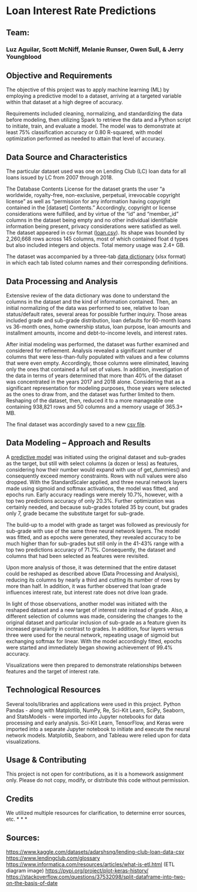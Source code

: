 # Loan Interest Rate Predictions

## Team:  
### Luz Aguilar, Scott McNiff, Melanie Runser, Owen Sull, & Jerry Youngblood

## Objective and Requirements
The objective of this project was to apply machine learning (ML) by employing a predictive model to a dataset, arriving at a targeted variable within that dataset at a high degree of accuracy.

Requirements included cleaning, normalizing, and standardizing the data before modeling, then utilizing Spark to retrieve the data and a Python script to initiate, train, and evaluate a model. The model was to demonstrate at least 75% classification accuracy or 0.80 R-squared, with model optimization performed as needed to attain that level of accuracy.

## Data Source and Characteristics
The particular dataset used was one on Lending Club (LC) loan data for all loans issued by LC from 2007 through 2018.

The Database Contents License for the dataset grants the user “a worldwide, royalty-free, non-exclusive, perpetual, irrevocable copyright license” as well as “permission for any information having copyright contained in the [dataset] Contents.” Accordingly, copyright or license considerations were fulfilled, and by virtue of the “id” and “member_id” columns in the dataset being empty and no other individual identifiable information being present, privacy considerations were satisfied as well.
The dataset appeared in csv format ([loan.csv](Data_Source/loan.csv)). Its shape was bounded by  2,260,668 rows across 145 columns, most of which contained float d types but also included integers and objects. Total memory usage was 2.4+ GB.

The dataset was accompanied by a three-tab [data dictionary](Data_Source/LCDataDictionary.xlsx) (xlsx format) in which each tab listed column names and their corresponding definitions.

## Data Processing and Analysis
Extensive review of the data dictionary was done to understand the columns in the dataset and the kind of information contained.
Then, an initial normalizing of the data was performed to see, relative to loan status/default rates, several areas for possible further inquiry. Those areas included grade and sub-grade distribution, loan defaults for 60-month loans vs 36-month ones, home ownership status, loan purpose, loan amounts and installment amounts, income and debt-to-income levels, and interest rates.

After initial modeling was performed, the dataset was further examined and considered for refinement. Analysis revealed a significant number of columns that were less-than-fully populated with values and a few columns that were even empty. Accordingly, those columns were eliminated, leaving only the ones that contained a full set of values. In addition, investigation of the data in terms of years determined  that more than 40% of the dataset was concentrated in the years 2017 and 2018 alone. Considering that as a significant representation for modeling purposes, those years were selected as the ones to draw from, and the dataset was further limited to them. Reshaping of the dataset, then, reduced it to a more manageable one containing 938,821 rows and 50 columns and a memory usage of 365.3+ MB.

The final dataset was accordingly saved to a new [csv file](Data_Source/LC_loans_2017-2018.csv).

## Data Modeling – Approach and Results
A [predictive model](neural_network.ipynb) was initiated using the original dataset and sub-grades as the target, but still with select columns (a dozen or less) as features, considering how their number would expand with use of get_dummies() and consequently exceed memory constraints. Rows with null values were also dropped. With the StandardScaler applied, and three neural network layers made using sigmoid and softmax activations, the model was fitted, and epochs run. Early accuracy readings were merely 10.7%, however, with a top two predictions accuracy of only 20.3%. Further optimization was certainly needed, and because sub-grades totaled 35 by count, but grades only 7, grade became the substitute target for sub-grade.

The build-up to a model with grade as target was followed as previously for sub-grade with use of the same three neural network layers. The model was fitted, and as epochs were generated, they revealed accuracy to be much higher than for sub-grades but still only in the 41-43% range with a top two predictions accuracy of 71.7%. Consequently, the dataset and columns that had been selected as features were revisited.

Upon more analysis of those, it was determined that the entire dataset could be reshaped as described above (Data Processing and Analysis), reducing its columns by nearly a third and cutting its number of rows by more than half. In addition, it was further observed that loan grade influences interest rate, but interest rate does not drive loan grade.

In light of those observations, another model was initiated with the reshaped dataset and a new target of interest rate instead of grade. Also, a different selection of columns was made, considering the changes to the original dataset and particular inclusion of sub-grade as a feature given its increased granularity in contrast to grades. In addition, four layers versus three were used for the neural network, repeating usage of sigmoid but exchanging softmax for linear. With the model accordingly fitted, epochs were started and immediately began showing achievement of 99.4% accuracy.

Visualizations were then prepared to demonstrate relationships between features and the target of interest rate.

## Technological Resources
Several tools/libraries and applications were used in this project. Python Pandas - along with Matplotlib, NumPy, Re, Sci-Kit Learn, SciPy, Seaborn, and StatsModels - were imported into Jupyter notebooks for data processing and early analysis. Sci-Kit Learn, TensorFlow, and Keras were imported into a separate Jupyter notebook to initiate and execute the neural network models. Matplotlib, Seaborn, and Tableau were relied upon for data visualizations.

## Usage & Contributing
This project is not open for contributions, as it is a homework assignment only. Please do not copy, modify, or distribute this code without permission. 

## Credits
We utilized multiple resources for clarification, to determine error sources, etc.
*
*
*

## Sources:
https://www.kaggle.com/datasets/adarshsng/lending-club-loan-data-csv
https://www.lendingclub.com/glossary
https://www.informatica.com/resources/articles/what-is-etl.html (ETL diagram image)
https://pypi.org/project/plot-keras-history/
https://stackoverflow.com/questions/37532098/split-dataframe-into-two-on-the-basis-of-date
